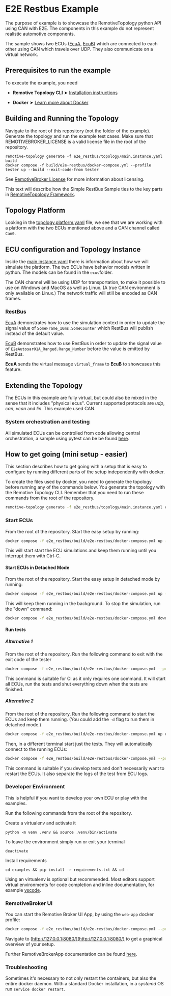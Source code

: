 # E2E Restbus Example

The purpose of example is to showcase the RemotiveTopology python API using CAN with E2E. The components in this example do not represent realistic automotive components.

The sample shows two ECUs ([EcuA](ecus/ecu_a.py), [EcuB](ecus/ecu_b.py)) which are connected to each other using CAN which travels over UDP. They also communicate on a virtual network.

## Prerequisites to run the example

To execute the example, you need

- **Remotive Topology CLI**
  ➤ [Installation instructions](https://docs.remotivelabs.com/docs/remotive-topology/install)

- **Docker**
  ➤ [Learn more about Docker](https://www.docker.com/)

## Building and Running the Topology

Navigate to the root of this repository (not the folder of the example). Generate the topology and run the example test cases. Make sure that REMOTIVEBROKER_LICENSE is a valid license file in the root of the repository.

```shell
remotive-topology generate -f e2e_restbus/topology/main.instance.yaml build
docker compose -f build/e2e-restbus/docker-compose.yml --profile tester up --build --exit-code-from tester
```

See [RemotiveBroker License](/README.md#remotivebroker-license) for more information about licensing.

This text will describe how the Simple RestBus Sample ties to the key parts in [RemotiveTopology Framework](/README.md).

## Topology Platform

Looking in the [topology.platform.yaml](topology/topology.platform.yaml) file, we see that we are working with a platform with the two ECUs mentioned above and a CAN channel called `Can0`.

## ECU configuration and Topology Instance

Inside the [main.instance.yaml](topology/main.instance.yaml) there is information about how we will simulate the platform. The two ECUs have behavior models written in python. The models can be found in the `ecus`folder.

The CAN channel will be using UDP for transportation, to make it possible to use on Windows and MacOS as well as Linux. (A true CAN environment is only available on Linux.) The network traffic will still be encoded as CAN frames.

### RestBus

[EcuA](ecus/ecu_a.py) demonstrates how to use the simulation context in order to update the signal value of `SomeFrame_10ms.SomeCounter` which RestBus will publish instead of the default value.

[EcuB](ecus/ecu_b.py) demonstrates how to use RestBus in order to update the signal value of `E2eAutosar01A_Ranged.Range_Number` before the value is emitted by RestBus.

**EcuA** sends the virtual message `virtual_frame` to **EcuB** to showcases this feature.

## Extending the Topology

The ECUs in this example are fully virtual, but could also be mixed in the sense that it includes "physical ecus". Current supported protocols are _udp_, _can_, _vcan_ and _lin_. This example used CAN.

### System orchestration and testing

All simulated ECUs can be controlled from code allowing central orchestration, a sample using pytest can be be found [here](test_virtual_interface.py).

## How to get going (mini setup - easier)

This section describes how to get going with a setup that is easy to configure by running different parts of the setup independently with docker.

To create the files used by docker, you need to generate the topology before running any of the commands below. You generate the topology with the Remotive Topology CLI. Remember that you need to run these commands from the root of the repository.

```bash
remotive-topology generate -f e2e_restbus/topology/main.instance.yaml e2e_restbus/build
```

### Start ECUs

From the root of the repository. Start the easy setup by running:

```bash
docker compose -f e2e_restbus/build/e2e-restbus/docker-compose.yml up --build
```

This will start start the ECU simulations and keep them running until you interrupt them with Ctrl-C.

#### Start ECUs in Detached Mode

From the root of the repository. Start the easy setup in detached mode by running:

```bash
docker compose -f e2e_restbus/build/e2e-restbus/docker-compose.yml up --build -d
```

This will keep them running in the background. To stop the simulation, run the "down" command:

```bash
docker compose -f e2e_restbus/build/e2e-restbus/docker-compose.yml down
```

#### Run tests

##### Alternative 1

From the root of the repository. Run the following command to exit with the exit code of the tester

```bash
docker compose -f e2e_restbus/build/e2e-restbus/docker-compose.yml --profile tester up --build --exit-code-from tester
```

This command is suitable for CI as it only requires one command. It will start all ECUs, run the tests and shut everything down when the tests are finished.

##### Alternative 2

From the root of the repository. Run the following command to start the ECUs and keep them running. (You could add the `-d` flag to run them in detached mode.)

```bash
docker compose -f e2e_restbus/build/e2e-restbus/docker-compose.yml up ecu-a ecu-b remotive-broker
```

Then, in a different terminal start just the tests. They will automatically connect to the running ECUs:

```bash
docker compose -f e2e_restbus/build/e2e-restbus/docker-compose.yml --profile tester up tester
```

This command is suitable if you develop tests and don't necessarily want to restart the ECUs.
It also separate the logs of the test from ECU logs.

### Developer Environment

This is helpful if you want to develop your own ECU or play with the examples.

Run the following commands from the root of the repository.

Create a virtualenv and activate it

```shell
python -m venv .venv && source .venv/bin/activate
```

To leave the environment simply run or exit your terminal

```shell
deactivate
```

Install requirements

```shell
cd examples && pip install -r requirements.txt && cd -
```

Using an virtualenv is optional but recommended. Most editors support virtual environments for code completion and inline documentation, for example [vscode](https://code.visualstudio.com/docs/python/environments).

### RemotiveBroker UI

You can start the Remotive Broker UI App, by using the `web-app` docker profile:

```bash
docker compose -f e2e_restbus/build/e2e-restbus/docker-compose.yml --profile web-app up --build
```

Navigate to [http://127.0.0.1:8080/](http://127.0.0.1:8080/) to get a graphical overview of your setup.

Further RemotiveBrokerApp documentation can be found [here](https://docs.remotivelabs.com/docs/remotive-broker/remotive-broker-app).

### Troubleshooting

Sometimes it's necessary to not only restart the containers, but also the entire docker daemon. With a standard Docker installation, in a _systemd_ OS run `service docker restart`.
